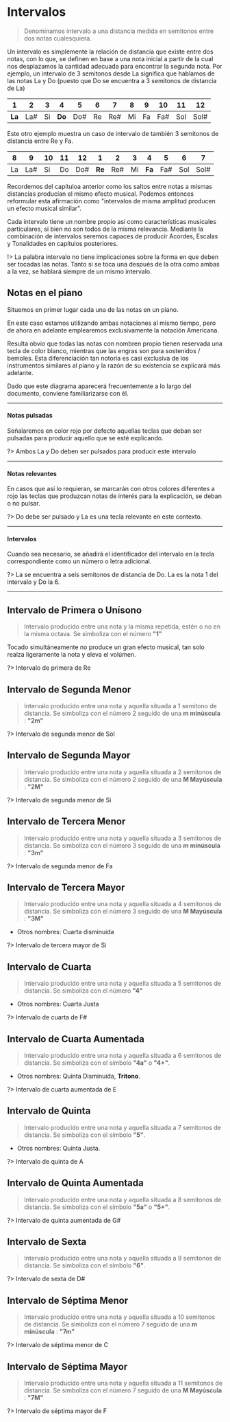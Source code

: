 <h1> Intervalos </h1>

> Denominamos intervalo a una distancia medida en semitonos entre dos notas cualesquiera.

Un intervalo es simplemente la relación de distancia que existe entre dos notas, con lo que, se definen en base a una nota inicial a partir de la cual nos desplazamos la cantidad adecuada para encontrar la segunda nota. Por ejemplo, un intervalo de 3 semitonos desde La significa que hablamos de las notas La y Do (puesto que Do se encuentra a 3 semitonos de distancia de La)

| 1 | 2 | 3 | 4 | 5 | 6 | 7 | 8 | 9 | 10 | 11 | 12 |
| - |-   |-  |-  |-   |-  |-  |-  |-  |-   |-  |-   |
| **La** | La# | Si | **Do** | Do# | Re | Re# | Mi | Fa| Fa# | Sol | Sol# |

Este otro ejemplo muestra un caso de intervalo de también 3 semitonos de distancia entre Re y Fa.

| 8 | 9 | 10 | 11 | 12 | 1 | 2 | 3 | 4 | 5 | 6 | 7 |
| - |-   |-  |-  |-   |-  |-  |-  |-  |-   |-  |-
| La | La# | Si | Do | Do# |**Re** | Re# | Mi | **Fa** | Fa# | Sol | Sol#

Recordemos del capítuloa anterior como los saltos entre notas a mismas distancias producían el mismo efecto musical. Podemos entonces reformular esta afirmación como "intervalos de misma amplitud producen un efecto musical similar".

Cada intervalo tiene un nombre propio así como características
musicales particulares, si bien no son todos de la misma relevancia. Mediante la combinación de intervalos seremos capaces de producir Acordes, Escalas y Tonalidades en capítulos posteriores.

!> La palabra intervalo no tiene implicaciones sobre la forma en que deben ser tocadas las notas. Tanto si se toca una después de la otra como ambas a la vez, se hablará siempre de un mismo intervalo.

<h2> Notas en el piano </h2>

Situemos en primer lugar cada una de las notas en un piano.

<div id ="piano_1" class="piano_container">
</div>

En este caso estamos utilizando ambas notaciones al mismo tiempo, pero de ahora en adelante emplearemos exclusivamente la
notación Americana.

Resulta obvio que todas las notas con nombren propio tienen reservada una
tecla de color blanco, mientras que las engras son para sostenidos / bemoles.
Esta diferenciación tan notoria es casi exclusiva de los instrumentos similares
al piano y la razón de su existencia se explicará más adelante.

Dado que este diagrama aparecerá frecuentemente a lo largo del documento, conviene familiarizarse con él.

---

<h4> Notas pulsadas </h4>
Señalaremos en color rojo por defecto aquellas teclas que deban ser pulsadas para producir aquello que se esté explicando.

<div id ="piano_tutorial_1" class="piano_container">
</div>

?> Ambos La y Do deben ser pulsados para producir este intervalo

---

<h4> Notas relevantes </h4>
En casos que así lo requieran, se marcarán con otros colores diferentes a rojo
las teclas que produzcan notas de interés para la explicación, se deban o no pulsar.

<div id ="piano_tutorial_2" class="piano_container">
</div>

?> Do debe ser pulsado y La es una tecla relevante en este contexto.

---

<h4> Intervalos </h4>
Cuando sea necesario, se añadirá el identificador del intervalo en la tecla correspondiente como un número o letra adicional.

<div id ="piano_tutorial_3" class="piano_container">
</div>

?> La se encuentra a seis semitonos de distancia de Do. La es la nota 1 del intervalo y Do la 6.

---

<h2> Intervalo de Primera o Unísono </h2>

> Intervalo producido entre una nota y la misma repetida, estén o no en la misma octava. Se simboliza con el número **"1"**

Tocado simultáneamente no produce un gran efecto musical, tan solo realza ligeramente la nota y eleva el volúmen.

<div id ="piano_2" class="piano_container">
</div>

?> Intervalo de primera de Re

<h2> Intervalo de Segunda Menor </h2>

> Intervalo producido entre una nota y aquella situada a 1 semitono de distancia. Se simboliza con el número 2 seguido de una **m minúscula** : **"2m"**

<div id ="piano_3" class="piano_container">
</div>

?> Intervalo de segunda menor de Sol

<h2> Intervalo de Segunda Mayor </h2>

> Intervalo producido entre una nota y aquella situada a 2 semitonos de distancia. Se simboliza con el número 2 seguido de una **M Mayúscula** : **"2M"**

<div id ="piano_4" class="piano_container">
</div>

?> Intervalo de segunda menor de Si

<h2> Intervalo de Tercera Menor </h2>

> Intervalo producido entre una nota y aquella situada a 3 semitonos de distancia. Se simboliza con el número 3 seguido de una **m minúscula** : **"3m"**

<div id ="piano_5" class="piano_container">
</div>

?> Intervalo de segunda menor de Fa

<h2> Intervalo de Tercera Mayor </h2>

> Intervalo producido entre una nota y aquella situada a 4 semitonos de distancia. Se simboliza con el número 3 seguido de una **M Mayúscula** : **"3M"**

- Otros nombres: Cuarta disminuida

<div id ="piano_6" class="piano_container">
</div>

?> Intervalo de tercera mayor de Si

<h2> Intervalo de Cuarta</h2>

> Intervalo producido entre una nota y aquella situada a 5 semitonos de distancia. Se simboliza con el número **"4"**

- Otros nombres: Cuarta Justa

<div id ="piano_7" class="piano_container">
</div>

?> Intervalo de cuarta de F#


<h2> Intervalo de Cuarta Aumentada</h2>

> Intervalo producido entre una nota y aquella situada a 6 semitonos de distancia. Se simboliza con el símbolo **"4a"** o **"4+"**.

- Otros nombres: Quinta Disminuida, **Tritono**.

<div id ="piano_8" class="piano_container">
</div>

?> Intervalo de cuarta aumentada de E


<h2> Intervalo de Quinta </h2>

> Intervalo producido entre una nota y aquella situada a 7 semitonos de distancia. Se simboliza con el símbolo **"5"**.

- Otros nombres: Quinta Justa.

<div id ="piano_9" class="piano_container">
</div>

?> Intervalo de quinta de A


<h2> Intervalo de Quinta Aumentada </h2>

> Intervalo producido entre una nota y aquella situada a 8 semitonos de distancia. Se simboliza con el símbolo **"5a"** o **"5+"**.

<div id ="piano_10" class="piano_container">
</div>

?> Intervalo de quinta aumentada de G#


<h2> Intervalo de Sexta </h2>

> Intervalo producido entre una nota y aquella situada a 9 semitonos de distancia. Se simboliza con el símbolo **"6"**.

<div id ="piano_11" class="piano_container">
</div>

?> Intervalo de sexta de D#


<h2> Intervalo de Séptima Menor </h2>

> Intervalo producido entre una nota y aquella situada a 10 semitonos de distancia. Se simboliza con el número 7 seguido de una **m minúscula** : **"7m"**

<div id ="piano_12" class="piano_container">
</div>

?> Intervalo de séptima menor de C


<h2> Intervalo de Séptima Mayor </h2>

> Intervalo producido entre una nota y aquella situada a 11 semitonos de distancia. Se simboliza con el número 7 seguido de una **M Mayúscula** : **"7M"**

<div id ="piano_13" class="piano_container">
</div>

?> Intervalo de séptima mayor de F



<link rel="stylesheet" href="PianoGenerator/style.css">
<script>
piano({
    tag: "piano_1",
    octaves: 1,
    names: "all",
    tonic: "E",
    relevant: {
        "C"  : { text: "Do" },
        "C#" : { text: "Do#" },
        "D"  : { text: "Re" },
        "D#" : { text: "Re#" },
        "E"  : { text: "Mi" },
        "F"  : { text: "Fa" },
        "F#" : { text: "Fa#" },
        "G"  : { text: "Sol" },
        "G#" : { text: "Sol#" },
        "A"  : { text: "La" },
        "A#" : { text: "La#" },
        "B"  : { text: "Si" }
    }
});
piano({
    tag: "piano_2",
    octaves: 2,
    names: "all",
    number: "pressed",
    tonic: "D",
    pressed: ["D", "D"],
});
piano({
    tag: "piano_3",
    octaves: 2,
    names: "all",
    number: "pressed",
    tonic: "G",
    pressed: ["G", "G#"],
});
piano({
    tag: "piano_4",
    octaves: 2,
    names: "all",
    number: "pressed",
    tonic: "B",
    pressed: ["B", "C#"],
});
piano({
    tag: "piano_5",
    octaves: 2,
    names: "all",
    number: "pressed",
    tonic: "F",
    pressed: ["F", "G#"],
});
piano({
    tag: "piano_6",
    octaves: 2,
    names: "all",
    number: "pressed",
    tonic: "B",
    pressed: ["B", "D#"],
});
piano({
    tag: "piano_7",
    octaves: 2,
    names: "all",
    number: "pressed",
    tonic: "F#",
    pressed: ["F#", "B"],
});
piano({
    tag: "piano_8",
    octaves: 2,
    names: "all",
    number: "pressed",
    tonic: "E",
    pressed: ["E", "A#"],
});
piano({
    tag: "piano_9",
    octaves: 2,
    names: "all",
    number: "pressed",
    tonic: "A",
    pressed: ["A", "E"],
});
piano({
    tag: "piano_10",
    octaves: 2,
    names: "all",
    number: "pressed",
    tonic: "G#",
    pressed: ["G#", "E"],
});
piano({
    tag: "piano_11",
    octaves: 2,
    names: "all",
    number: "pressed",
    tonic: "D#",
    pressed: ["D#", "C"],
});
piano({
    tag: "piano_12",
    octaves: 2,
    names: "all",
    number: "pressed",
    tonic: "C",
    pressed: ["C", "A#"],
});
piano({
    tag: "piano_13",
    octaves: 2,
    names: "all",
    number: "pressed",
    tonic: "F",
    pressed: ["F", "E"],
});
piano({
    tag: "piano_tutorial_1",
    octaves: 1,
    names: "all",
    tonic: "C",
    pressed: ["C", "A"],
});
piano({
    tag: "piano_tutorial_2",
    octaves: 1,
    names: "all",
    tonic: "C",
    pressed: ["C"],
    relevant: {
        "A" : {
            color: "Magenta"
        }
    }
});
piano({
    tag: "piano_tutorial_3",
    octaves: 1,
    number: "pressed",
    names: "all",
    tonic: "C",
    pressed: ["C"],
    relevant: {
        "A" : {
            color: "Magenta",
            text: "6"
        }
    }
});
</script>